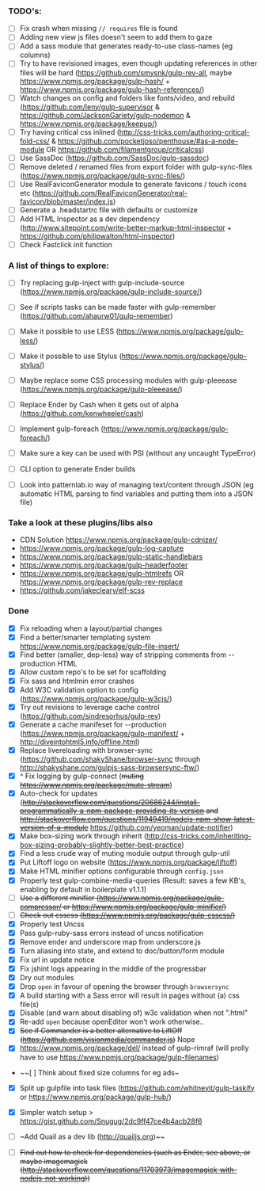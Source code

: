 ### TODO's:

  - [ ] Fix crash when missing `// requires` file is found 
  - [ ] Adding new view js files doesn't seem to add them to gaze
  - [ ] Add a sass module that generates ready-to-use class-names (eg columns)
  - [ ] Try to have revisioned images, even though updating references in other files will be hard (https://github.com/smysnk/gulp-rev-all, maybe https://www.npmjs.org/package/gulp-hash/ + https://www.npmjs.org/package/gulp-hash-references/)
  - [ ] Watch changes on config and folders like fonts/video, and rebuild (https://github.com/leny/gulp-supervisor & https://github.com/JacksonGariety/gulp-nodemon & https://www.npmjs.org/package/keepup/)
  - [ ] Try having critical css inlined (http://css-tricks.com/authoring-critical-fold-css/ & https://github.com/pocketjoso/penthouse/#as-a-node-module OR https://github.com/filamentgroup/criticalcss)
  - [ ] Use SassDoc (https://github.com/SassDoc/gulp-sassdoc)
  - [ ] Remove deleted / renamed files from export folder with gulp-sync-files (https://www.npmjs.org/package/gulp-sync-files/)
  - [ ] Use RealFaviconGenerator module to generate favicons / touch icons etc (https://github.com/RealFaviconGenerator/real-favicon/blob/master/index.js)
  - [ ] Generate a .headstartrc file with defaults or customize
  - [ ] Add HTML Inspector as a dev dependency (http://www.sitepoint.com/write-better-markup-html-inspector + https://github.com/philipwalton/html-inspector)
  - [ ] Check Fastclick init function

### A list of things to explore:

  - [ ] Try replacing gulp-inject with gulp-include-source (https://www.npmjs.org/package/gulp-include-source/)
  - [ ] See if scripts tasks can be made faster with gulp-remember (https://github.com/ahaurw01/gulp-remember)
  - [ ] Make it possible to use LESS (https://www.npmjs.org/package/gulp-less/)
  - [ ] Make it possible to use Stylus (https://www.npmjs.org/package/gulp-stylus/)
  - [ ] Maybe replace some CSS processing modules with gulp-pleeease (https://www.npmjs.org/package/gulp-pleeease/)
  - [ ] Replace Ender by Cash when it gets out of alpha (https://github.com/kenwheeler/cash)
  - [ ] Implement gulp-foreach (https://www.npmjs.org/package/gulp-foreach/)
  - [ ] Make sure a key can be used with PSI (without any uncaught TypeError)
  - [ ] CLI option to generate Ender builds
  - [ ] Look into patternlab.io way of managing text/content through JSON (eg automatic HTML parsing to find variables and putting them into a JSON file)


  ### Take a look at these plugins/libs also

  - CDN Solution https://www.npmjs.org/package/gulp-cdnizer/
  - https://www.npmjs.org/package/gulp-log-capture
  - https://www.npmjs.org/package/gulp-static-handlebars
  - https://www.npmjs.org/package/gulp-headerfooter
  - https://www.npmjs.org/package/gulp-htmlrefs OR https://www.npmjs.org/package/gulp-rev-replace
  - https://github.com/jakecleary/elf-scss

### Done

  - [x] Fix reloading when a layout/partial changes
  - [x] Find a better/smarter templating system https://www.npmjs.org/package/gulp-file-insert/
  - [x] Find better (smaller, dep-less) way of stripping comments from --production HTML
  - [x] Allow custom repo's to be set for scaffolding
  - [x] Fix sass and htmlmin error crashes
  - [x] Add W3C validation option to config (https://www.npmjs.org/package/gulp-w3cjs/)
  - [x] Try out revisions to leverage cache control (https://github.com/sindresorhus/gulp-rev)
  - [x] Generate a cache manifeset for --production (https://www.npmjs.org/package/gulp-manifest/ + http://diveintohtml5.info/offline.html)
  - [x] Replace livereloading with browser-sync (https://github.com/shakyShane/browser-sync through http://shakyshane.com/gulpjs-sass-browsersync-ftw/)
  - [x] ^ Fix logging by gulp-connect (~~muting https://www.npmjs.org/package/mute-stream~~)
  - [x] Auto-check for updates (~~http://stackoverflow.com/questions/20686244/install-programmatically-a-npm-package-providing-its-version and http://stackoverflow.com/questions/11949419/nodejs-npm-show-latest-version-of-a-module~~ https://github.com/yeoman/update-notifier)
  - [x] Make box-sizing work through inherit (http://css-tricks.com/inheriting-box-sizing-probably-slightly-better-best-practice)
  - [x] Find a less crude way of muting module output through gulp-util
  - [x] Put Liftoff logo on website (https://www.npmjs.org/package/liftoff)
  - [x] Make HTML minifier options configurable through `config.json`
  - [x] Properly test gulp-combine-media-queries (Result: saves a few KB's, enabling by default in boilerplate v1.1.1)
  - [ ] ~~Use a different minifier (https://www.npmjs.org/package/gulp-compressor/ or https://www.npmjs.org/package/gulp-minifier/)~~
  - [ ] ~~Check out csscss (https://www.npmjs.org/package/gulp-csscss/)~~
  - [x] Properly test Uncss
  - [x] Pass gulp-ruby-sass errors instead of uncss notification
  - [x] Remove ender and underscore map from underscore.js
  - [x] Turn aliasing into state, and extend to doc/button/form module
  - [x] Fix url in update notice
  - [x] Fix jshint logs appearing in the middle of the progressbar
  - [x] Dry out modules
  - [x] Drop `open` in favour of opening the browser through `browsersync`
  - [x] A build starting with a Sass error will result in pages without (a) css file(s)
  - [x] Disable (and warn about disabling of) w3c validation when not ".html"
  - [x] Re-add `open` because openEditor won't work otherwise..
  - [x] ~~See if Commander is a better alternative to LiftOff (https://github.com/visionmedia/commander.js)~~ Nope
  - [x] https://www.npmjs.org/package/del/ instead of gulp-rimraf (will prolly have to use https://www.npmjs.org/package/gulp-filenames)
  - ~~[ ] Think about fixed size columns for eg ads~
  - [x] Split up gulpfile into task files (https://github.com/whitneyit/gulp-taskify or https://www.npmjs.org/package/gulp-hub/)
  - [x] Simpler watch setup > https://gist.github.com/Snugug/2dc9ff47ce4b4acb28f6
  - [ ] ~Add Quail as a dev lib (http://quailjs.org)~~
  - [ ] ~~Find out how to check for dependencies (such as Ender, see above, or maybe imagemagick (http://stackoverflow.com/questions/11703973/imagemagick-with-nodejs-not-working))~~
  